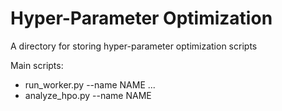 # Hyper-Parameter Optimization

A directory for storing hyper-parameter optimization scripts

Main scripts:
* run_worker.py --name NAME ...
* analyze_hpo.py --name NAME